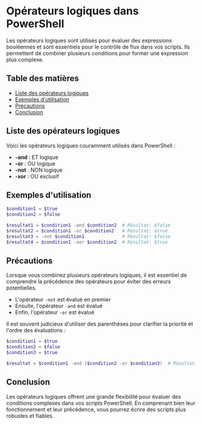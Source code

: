 # Opérateurs logiques dans PowerShell

Les opérateurs logiques sont utilisés pour évaluer des expressions booléennes et sont essentiels pour le contrôle de flux dans vos scripts. Ils permettent de combiner plusieurs conditions pour former une expression plus complexe.

## Table des matières

- [Liste des opérateurs logiques](#liste-des-opérateurs-logiques)
- [Exemples d'utilisation](#exemples-dutilisation)
- [Précautions](#précautions)
- [Conclusion](#conclusion)

## Liste des opérateurs logiques

Voici les opérateurs logiques couramment utilisés dans PowerShell :

- **-and** : ET logique
- **-or** : OU logique
- **-not** : NON logique
- **-xor** : OU exclusif

## Exemples d'utilisation

```powershell
$condition1 = $true
$condition2 = $false

$resultat1 = $condition1 -and $condition2  # Résultat: $false
$resultat2 = $condition1 -or $condition2   # Résultat: $true
$resultat3 = -not $condition1              # Résultat: $false
$resultat4 = $condition1 -xor $condition2  # Résultat: $true
```

## Précautions

Lorsque vous combinez plusieurs opérateurs logiques, il est essentiel de comprendre la précédence des opérateurs pour éviter des erreurs potentielles.

- L'opérateur `-not` est évalué en premier
- Ensuite, l'opérateur `-and` est évalué
- Enfin, l'opérateur `-or` est évalué

Il est souvent judicieux d'utiliser des parenthèses pour clarifier la priorité et l'ordre des évaluations :

```powershell
$condition1 = $true
$condition2 = $false
$condition3 = $true

$resultat = $condition1 -and ($condition2 -or $condition3)  # Résultat: $true
```

## Conclusion

Les opérateurs logiques offrent une grande flexibilité pour évaluer des conditions complexes dans vos scripts PowerShell. En comprenant bien leur fonctionnement et leur précédence, vous pourrez écrire des scripts plus robustes et fiables.
